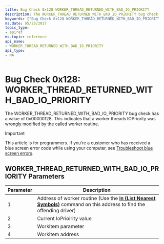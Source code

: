 ```yaml
---
title: Bug Check 0x128 WORKER_THREAD_RETURNED_WITH_BAD_IO_PRIORITY
description: The WORKER_THREAD_RETURNED_WITH_BAD_IO_PRIORITY bug check has a value of 0x00000128. This indicates that a worker threads IOPriority was wrongly modified by the called worker routine.
keywords: ["Bug Check 0x128 WORKER_THREAD_RETURNED_WITH_BAD_IO_PRIORITY", "WORKER_THREAD_RETURNED_WITH_BAD_IO_PRIORITY"]
ms.date: 05/23/2017
topic_type:
- apiref
ms.topic: reference
api_name:
- WORKER_THREAD_RETURNED_WITH_BAD_IO_PRIORITY
api_type:
- NA
---
```


# Bug Check 0x128: WORKER\_THREAD\_RETURNED\_WITH\_BAD\_IO\_PRIORITY


The WORKER\_THREAD\_RETURNED\_WITH\_BAD\_IO\_PRIORITY bug check has a value of 0x00000128. This indicates that a worker threads IOPriority was wrongly modified by the called worker routine.

> [!IMPORTANT]
> This article is for programmers. If you're a customer who has received a blue screen error code while using your computer, see [Troubleshoot blue screen errors](https://www.windows.com/stopcode).


## WORKER\_THREAD\_RETURNED\_WITH\_BAD\_IO\_PRIORITY Parameters


| Parameter | Description                                                                                                                                             |
|-----------|---------------------------------------------------------------------------------------------------------------------------------------------------------|
| 1         | Address of worker routine (Use the [**ln (List Nearest Symbols)**](ln--list-nearest-symbols-.md) command on this address to find the offending driver) |
| 2         | Current IoPrioirity value                                                                                                                               |
| 3         | Workitem parameter                                                                                                                                      |
| 4         | Workitem address                                                                                                                                        |

 

 

 





